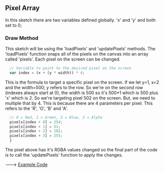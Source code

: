 ## Pixel Array

In this sketch there are two variables defined globally. 'x' and 'y' and both set to 0;

### Draw Method
This sketch will be using the 'loadPixels' and 'updatePixels' methods. The 'loadPixels' function snaps all of the pixels on the canvas into an array called 'pixels'. Each pixel on the screen can be changed.

```js
  // Variable to point to the desired pixel on the screen
  var index = (x + (y * width)) * 4;
```

This is the formula to target a specific pixel on the screen. If we let y=1, x=2 and the width=500; y refers to the row. So we're on the second row (indexes always start at 0), the width is 500 so it's 500*1 which is 500 plus 'x' which is 2. So we're targeting pixel 502 on the screen. But, we need to multiple that by 4. This is because there are 4 parameters per pixel. This refers to the 'R', 'G', 'B' and 'A'.

```js
  // 0 = Red, 1 = Green, 2 = Blue, 3 = Alpha
  pixels[index + 0] = 254;
  pixels[index + 1] = 51;
  pixels[index + 2] = 102;
  pixels[index + 3] = 255;
  }
```

The pixel above has it's RGBA values changed so the final part of the code is to call the 'updatePixels' function to apply the changes.

---> [Example Code](https://cilliantighe.github.io/Interactive_Graphics_P5/01_randomness/10_Pixel_Array/)
